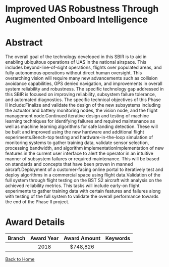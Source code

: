 
Improved UAS Robustness Through Augmented Onboard Intelligence
==============================================================

# Abstract


The overall goal of the technology developed in this SBIR is to aid in enabling ubiquitous operations of UAS in the national airspace. This includes beyond-line-of-sight operations, flights over populated areas, and fully autonomous operations without direct human oversight. This overarching vision will require many new advancements such as collision avoidance capabilities, GPS denied navigation, and improvements in overall system reliability and robustness. The specific technology gap addressed in this SBIR is focused on improving reliability, subsystem failure tolerance, and automated diagnostics. The specific technical objectives of this Phase II include:Finalize and validate the design of the new subsystems including the actuator and battery monitoring nodes, the vision node, and the flight management node.Continued iterative design and testing of machine learning techniques for identifying failures and required maintenance as well as machine learning algorithms for safe landing detection. These will be built and improved using the new hardware and additional flight experiments.Bench-top testing and hardware-in-the-loop simulation of monitoring systems to gather training data, validate sensor selection, processing bandwidth, and algorithm implementationImplementation of new features in the current user interface to alert the operator in an intuitive manner of subsystem failures or required maintenance. This will be based on standards and concepts that have been proven in manned aircraft.Deployment of a customer-facing online portal to iteratively test and deploy algorithms in a commercial space using flight data.Validation of the full system through flight testing on the BST S2 aircraft with analysis on the achieved reliability metrics. This tasks will include early-on flight experiments to gather training data with certain features and failures along with testing of the full system to validate the overall performance towards the end of the Phase II project.  

# Award Details

|Branch|Award Year|Award Amount|Keywords|
| :---: | :---: | :---: | :---: |
||2018|$748,826||
  
  


[Back to Home](https://github.com/chrischow/dod_sbir_awards#376)
